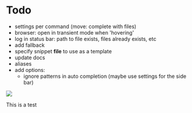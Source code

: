 # Todo

- settings per command (move: complete with files)
- browser: open in transient mode when 'hovering'
- log in status bar: path to file exists, files already exists, etc
- add fallback
- specify snippet **file** to use as a template
- update docs
- aliases
- add options:
    - ignore patterns in auto completion (maybe use settings for the side bar)

![](file://C:/Users/math/Pictures/logo/mail.png)


This is a test
